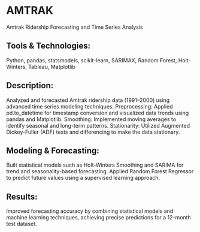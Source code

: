 # AMTRAK
Amtrak Ridership Forecasting and Time Series Analysis

## Tools & Technologies: 
Python, pandas, statsmodels, scikit-learn, SARIMAX, Random Forest, Holt-Winters, Tableau, Matplotlib

## Description:
Analyzed and forecasted Amtrak ridership data (1991–2000) using advanced time series modeling techniques.
Preprocessing: Applied pd.to_datetime for timestamp conversion and visualized data trends using pandas and Matplotlib.
Smoothing: Implemented moving averages to identify seasonal and long-term patterns.
Stationarity: Utilized Augmented Dickey-Fuller (ADF) tests and differencing to make the data stationary.

## Modeling & Forecasting:
Built statistical models such as Holt-Winters Smoothing and SARIMA for trend and seasonality-based forecasting.
Applied Random Forest Regressor to predict future values using a supervised learning approach.

## Results: 
Improved forecasting accuracy by combining statistical models and machine learning techniques, achieving precise predictions for a 12-month test dataset.
